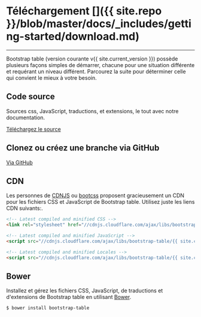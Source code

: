 # Téléchargement []({{ site.repo }}/blob/master/docs/_includes/getting-started/download.md)

---

<p class="lead">
Bootstrap table (version courante v{{ site.current_version }}) possède plusieurs façons simples de démarrer, chacune pour une situation différente et requérant un niveau différent. Parcourez la suite pour déterminer celle qui convient le mieux à votre besoin.
</p>

## Code source

Sources css, JavaScript, traductions, et extensions, le tout avec notre documentation.

<a href="{{ site.master_zip }}" class="btn btn-lg btn-outline" role="button">Téléchargez le source</a>

## Clonez ou créez une branche via GitHub

<a href="{{ site.repo }}" class="btn btn-lg btn-outline" role="button">Via GitHub</a>

## CDN

Les personnes de [CDNJS](http://www.cdnjs.com/libraries/bootstrap-table) ou [bootcss](http://open.bootcss.com/bootstrap-table/) proposent gracieusement un CDN pour les fichiers CSS et JavaScript de Bootstrap table. Utilisez juste les liens CDN suivants:.

```html
<!-- Latest compiled and minified CSS -->
<link rel="stylesheet" href="//cdnjs.cloudflare.com/ajax/libs/bootstrap-table/{{ site.current_version }}/bootstrap-table.min.css">

<!-- Latest compiled and minified JavaScript -->
<script src="//cdnjs.cloudflare.com/ajax/libs/bootstrap-table/{{ site.current_version }}/bootstrap-table.min.js"></script>

<!-- Latest compiled and minified Locales -->
<script src="//cdnjs.cloudflare.com/ajax/libs/bootstrap-table/{{ site.current_version }}/locale/bootstrap-table-zh-CN.min.js"></script>
```

## Bower

Installez et gérez les fichiers CSS, JavaScript, de traductions et d'extensions de Bootstrap table en utilisant [Bower](http://bower.io/).

```bash
$ bower install bootstrap-table
```
